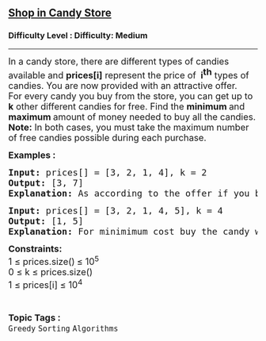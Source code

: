 <h2><a href="https://www.geeksforgeeks.org/problems/shop-in-candy-store1145/1">Shop in Candy Store</a></h2><h3>Difficulty Level : Difficulty: Medium</h3><hr><div class="problems_problem_content__Xm_eO"><p><span style="font-size: 18px;"><span style="font-size: 18px;">In a candy store, there are different types of candies available and&nbsp;</span><span style="font-size: 18px;"><span style="font-size: 18px;"><strong>prices</strong></span><strong style="font-size: 18px;">[i]</strong></span><span style="font-size: 18px;"> represent the price of&nbsp;<strong> i</strong></span><strong><sup style="font-size: 18px;">th</sup></strong><span style="font-size: 18px;"> types of candies. You are now provided with an attractive offer.</span><br><span style="font-size: 18px;">For every candy you buy from the store, </span><span style="font-size: 18px;"><span style="font-size: 18px;">you can get up to <strong>k</strong> other different candies for free. Find the </span></span><strong style="font-size: 18px;">minimum </strong><span style="font-size: 18px;">and</span><strong style="font-size: 18px;"> maximum </strong><span style="font-size: 18px;">amount of money</span><span style="font-size: 18px;">&nbsp;needed to buy all the candies.</span><br><span style="font-size: 18px;"><strong>Note:</strong>&nbsp;</span></span><span style="font-size: 18px;">In both cases, you must take the maximum number of free candies possible during each purchase.</span></p>
<p><strong><span style="font-size: 18px;">Examples : <br></span></strong></p>
<pre><span style="font-size: 18px;"><strong>Input: </strong>prices[] = [3, 2, 1, 4], k = 2<br></span><span style="font-size: 18px;"><strong>Output: </strong>[</span><span style="font-size: 18px;">3, 7]<br></span><span style="font-size: 18px;"><strong>Explanation: </strong>As according to the offer if you buy one candy you can take at most two more for free. So in the first case, you buy the candy worth 1 and takes candies worth 3 and 4 for free, also you need to buy candy worth 2. So <strong>min cost</strong>: 1+2 = 3. In the second case, you can buy the candy worth 4 and takes candies worth 1 and 2 for free, also you need to buy candy worth 3. So <strong>max cost:</strong> 3+4 = 7.</span></pre>
<pre><span style="font-size: 18px;"><strong>Input:</strong> prices</span><span style="font-size: 18px;">[] = [3, 2, 1, 4, 5], k = 4</span><span style="font-size: 18px;"><strong>
Output:</strong> [</span><span style="font-size: 18px;">1, 5]
<strong>Explanation: </strong></span><span style="font-size: 18px;">For minimimum cost buy the candy with the cost 1 and get all the other candies for free. For maximum cost buy the candy with the cost 5 and get all other candies for free.</span>
</pre>
<p><span style="font-size: 18px;"><strong>Constraints:</strong><br>1 ≤ prices.size()<strong>&nbsp;</strong>≤ 10<sup>5</sup><br>0 ≤ k ≤ prices.size()<br>1 ≤ prices[i] ≤ 10<sup>4</sup></span></p></div><br><p><span style=font-size:18px><strong>Topic Tags : </strong><br><code>Greedy</code>&nbsp;<code>Sorting</code>&nbsp;<code>Algorithms</code>&nbsp;